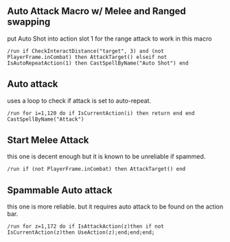 ## Auto Attack Macro w/ Melee and Ranged swapping 
put Auto Shot into action slot 1 for the range attack to work in this macro
```
/run if CheckInteractDistance("target", 3) and (not PlayerFrame.inCombat) then AttackTarget() elseif not IsAutoRepeatAction(1) then CastSpellByName("Auto Shot") end
```


## Auto attack
uses a loop to check if attack is set to auto-repeat.
```
/run for i=1,120 do if IsCurrentAction(i) then return end end CastSpellByName("Attack")
```


## Start Melee Attack
this one is decent enough but it is known to be unreliable if spammed.
```
/run if (not PlayerFrame.inCombat) then AttackTarget() end
```
 

## Spammable Auto attack
this one is more reliable. but it requires auto attack to be found on the action bar.
```
/run for z=1,172 do if IsAttackAction(z)then if not IsCurrentAction(z)then UseAction(z);end;end;end;
```